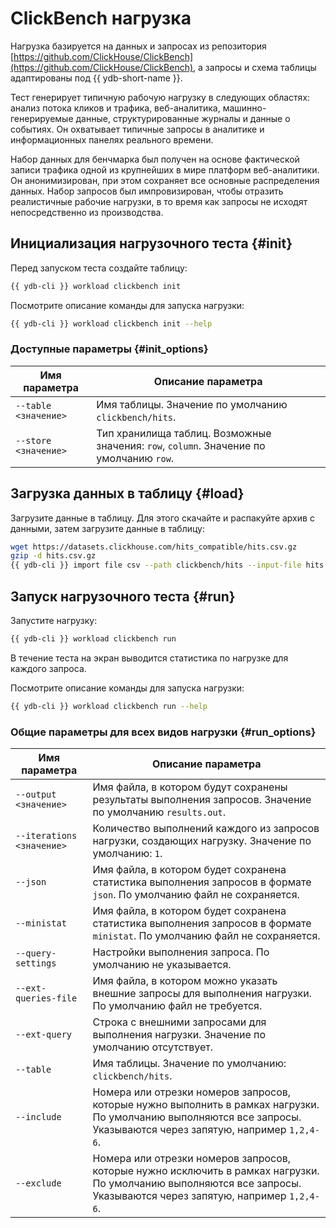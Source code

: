 # ClickBench нагрузка

Нагрузка базируется на данных и запросах из репозитория [https://github.com/ClickHouse/ClickBench](https://github.com/ClickHouse/ClickBench), а запросы и схема таблицы адаптированы под {{ ydb-short-name }}.

Тест генерирует типичную рабочую нагрузку в следующих областях: анализ потока кликов и трафика, веб-аналитика, машинно-генерируемые данные, структурированные журналы и данные о событиях. Он охватывает типичные запросы в аналитике и информационных панелях реального времени.

Набор данных для бенчмарка был получен на основе фактической записи трафика одной из крупнейших в мире платформ веб-аналитики. Он анонимизирован, при этом сохраняет все основные распределения данных. Набор запросов был импровизирован, чтобы отразить реалистичные рабочие нагрузки, в то время как запросы не исходят непосредственно из производства.

## Инициализация нагрузочного теста {#init}

Перед запуском теста создайте таблицу:

```bash
{{ ydb-cli }} workload clickbench init
```

Посмотрите описание команды для запуска нагрузки:

```bash
{{ ydb-cli }} workload clickbench init --help
```

### Доступные параметры {#init_options}

Имя параметра | Описание параметра
---|---
`--table <значение>` | Имя таблицы. Значение по умолчанию `clickbench/hits`.
`--store <значение>` | Тип хранилища таблиц. Возможные значения: `row`, `column`. Значение по умолчанию `row`.

## Загрузка данных в таблицу {#load}

Загрузите данные в таблицу. Для этого скачайте и распакуйте архив с данными, затем загрузите данные в таблицу:

```bash
wget https://datasets.clickhouse.com/hits_compatible/hits.csv.gz
gzip -d hits.csv.gz
{{ ydb-cli }} import file csv --path clickbench/hits --input-file hits.csv
```

## Запуск нагрузочного теста {#run}

Запустите нагрузку:

```bash
{{ ydb-cli }} workload clickbench run
```

В течение теста на экран выводится статистика по нагрузке для каждого запроса.

Посмотрите описание команды для запуска нагрузки:

```bash
{{ ydb-cli }} workload clickbench run --help
```

### Общие параметры для всех видов нагрузки {#run_options}

Имя параметра | Описание параметра
---|---
`--output <значение>` |  Имя файла, в котором будут сохранены результаты выполнения запросов. Значение по умолчанию `results.out`.
`--iterations <значение>` | Количество выполнений каждого из запросов нагрузки, создающих нагрузку. Значение по умолчанию: `1`.
`--json` | Имя файла, в котором будет сохранена статистика выполнения запросов в формате `json`. По умолчанию файл не сохраняется.
`--ministat` | Имя файла, в котором будет сохранена статистика выполнения запросов в формате `ministat`. По умолчанию файл не сохраняется.
`--query-settings` | Настройки выполнения запроса. По умолчанию не указывается.
`--ext-queries-file` | Имя файла, в котором можно указать внешние запросы для выполнения нагрузки. По умолчанию файл не требуется.
`--ext-query` | Строка с внешними запросами для выполнения нагрузки. Значение по умолчанию отсутствует.
`--table` | Имя таблицы. Значение по умолчанию: `clickbench/hits`.
`--include` | Номера или отрезки номеров запросов, которые нужно выполнить в рамках нагрузки. По умолчанию выполняются все запросы. Указываются через запятую, например `1,2,4-6`.
`--exclude` | Номера или отрезки номеров запросов, которые нужно исключить в рамках нагрузки. По умолчанию выполняются все запросы. Указываются через запятую, например `1,2,4-6`.

